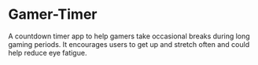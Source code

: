 # Gamer-Timer
A countdown timer app to help gamers take occasional breaks during long gaming periods. It encourages users to get up and stretch often and could help reduce eye fatigue.
